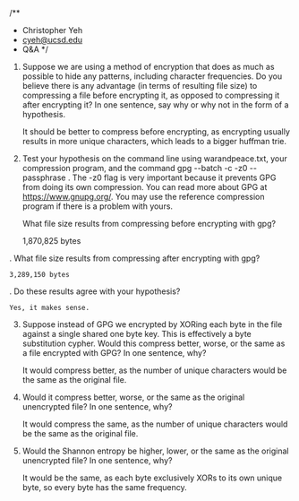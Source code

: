 /**
 * Christopher Yeh
 * cyeh@ucsd.edu
 * Q&A
 */
 
1.	Suppose we are using a method of encryption that does as much as possible 
to hide any patterns, including character frequencies. Do you believe there
is any advantage (in terms of resulting file size) to compressing a file before
encrypting it, as opposed to compressing it after encrypting it? In one sentence,
say why or why not in the form of a hypothesis.

    It should be better to compress before encrypting, as encrypting usually
    results in more unique characters, which leads to a bigger huffman trie.

2.	Test your hypothesis on the command line using warandpeace.txt, 
your compression program, and the command 
gpg --batch -c -z0 --passphrase <ANY PASSPHRASE YOU WANT> <FILENAME> . 
The -z0 flag is very important because it prevents GPG from doing its own 
compression. You can read more about GPG at https://www.gnupg.org/. 
You may use the reference compression program if there is a problem with yours.

	What file size results from compressing before encrypting with gpg?
	
	1,870,825 bytes
	
.	What file size results from compressing after encrypting with gpg?

	3,289,150 bytes
	
.	Do these results agree with your hypothesis?

	Yes, it makes sense.

3.	Suppose instead of GPG we encrypted by XORing each byte in the file against 
a single shared one byte key. This is effectively a byte substitution cypher. 
Would this compress better, worse, or the same as a file encrypted with GPG? 
In one sentence, why?

    It would compress better, as the number of unique characters would be the
    same as the original file.

4.	Would it compress better, worse, or the same as the original unencrypted 
file? In one sentence, why?

    It would compress the same, as the number of unique characters would be the
    same as the original file.

5.	Would the Shannon entropy be higher, lower, or the same as the original 
unencrypted file? In one sentence, why?

    It would be the same, as each byte exclusively XORs to its own unique byte,
    so every byte has the same frequency.